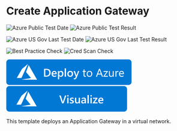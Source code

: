 # Create Application Gateway

![Azure Public Test Date](https://azurequickstartsservice.blob.core.windows.net/badges/101-application-gateway-create/PublicLastTestDate.svg)
![Azure Public Test Result](https://azurequickstartsservice.blob.core.windows.net/badges/101-application-gateway-create/PublicDeployment.svg)

![Azure US Gov Last Test Date](https://azurequickstartsservice.blob.core.windows.net/badges/101-application-gateway-create/FairfaxLastTestDate.svg)
![Azure US Gov Last Test Result](https://azurequickstartsservice.blob.core.windows.net/badges/101-application-gateway-create/FairfaxDeployment.svg)

![Best Practice Check](https://azurequickstartsservice.blob.core.windows.net/badges/101-application-gateway-create/BestPracticeResult.svg)
![Cred Scan Check](https://azurequickstartsservice.blob.core.windows.net/badges/101-application-gateway-create/CredScanResult.svg)

[![Deploy To Azure](https://raw.githubusercontent.com/Azure/azure-quickstart-templates/master/1-CONTRIBUTION-GUIDE/images/deploytoazure.svg?sanitize=true)]("https://portal.azure.com/#create/Microsoft.Template/uri/https%3A%2F%2Fraw.githubusercontent.com%2FAzure%2Fazure-quickstart-templates%2Fmaster%2F101-application-gateway-create%2Fazuredeploy.json")
[![Visualize](https://raw.githubusercontent.com/Azure/azure-quickstart-templates/master/1-CONTRIBUTION-GUIDE/images/visualizebutton.svg?sanitize=true)]("http://armviz.io/#/?load=https%3A%2F%2Fraw.githubusercontent.com%2FAzure%2Fazure-quickstart-templates%2Fmaster%2F101-application-gateway-create%2Fazuredeploy.json")

This template deploys an Application Gateway in a virtual network.

